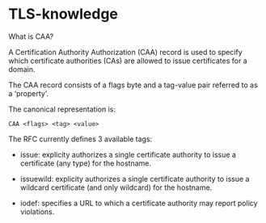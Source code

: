 # TLS-knowledge

What is CAA?

A Certification Authority Authorization (CAA) record is used to specify which certificate authorities (CAs) are allowed to issue certificates for a domain.

The CAA record consists of a flags byte and a tag-value pair referred to as a ‘property’.

The canonical representation is:

```
CAA <flags> <tag> <value>
```
The RFC currently defines 3 available tags:

* issue: explicity authorizes a single certificate authority to issue a certificate (any type) for the hostname.

* issuewild: explicity authorizes a single certificate authority to issue a wildcard certificate (and only wildcard) for the hostname.

* iodef: specifies a URL to which a certificate authority may report policy violations.
